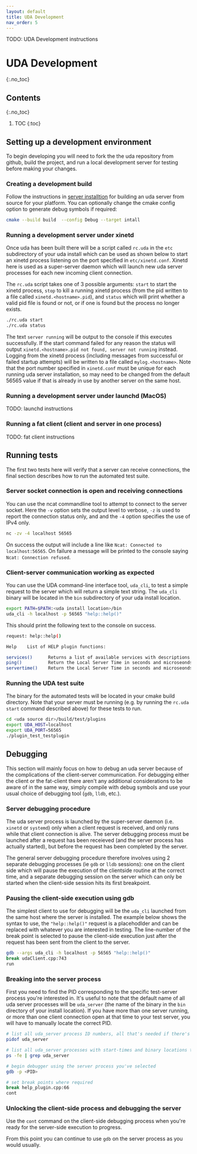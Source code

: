 ```yaml
---
layout: default
title: UDA Development
nav_order: 5
---
```


TODO: UDA Development instructions

# UDA Development
{:.no_toc}

## Contents
{:.no_toc}
1. TOC 
{:toc}

## Setting up a development environment

To begin developing you will need to fork the the uda repository from github, build the project, and run a local development server for testing before making your changes.

### Creating a development build
Follow the instructions in [server installtion](/UDA/server_installation) for building an uda server from source for your platform. You can optionally change the cmake config option to generate debug symbols if required: 

```sh
cmake --build build  --config Debug --target intall
```

### Running a development server under xinetd
Once uda has been built there will be a script called `rc.uda` in the `etc` subdirectory of your uda install which can be used as shown below to start an xinetd process listening on the port specified in `etc/xinetd.conf`. Xinetd here is used as a super-server daemon which will launch new uda server processes for each new incoming client connection. 

The `rc.uda` script takes one of 3 possible arguments: `start` to start the xinetd process, `stop` to kill a running xinetd process (from the pid written to a file called `xinetd.<hostname>.pid`), and `status` which will print whether a valid pid file is found or not, or if one is found but the process no longer exists. 

```sh
./rc.uda start
./rc.uda status
```
The text `server running` will be output to the console if this executes successfully. If the start command failed for any reason the status will output `xinetd.<hostname>.pid not found, server not running` instead. Logging from the xinetd process (including messages from successful or failed startup attempts) will be written to a file called `mylog.<hostname>`. Note that the port number specified in `xinetd.conf` must be unique for each running uda server installation, so may need to be changed from the default 56565 value if that is already in use by another server on the same host. 


### Running a development server under launchd (MacOS)
TODO: launchd instructions


### Running a fat client (client and server in one process)
TODO: fat client instructions

## Running tests

The first two tests here will verify that a server can receive connections, the final section describes how to run the automated test suite. 

### Server socket connection is open and receiving connections

You can use the ncat commandline tool to attempt to connect to the server socket. Here the `-v` option sets the output level to verbose, `-z` is used to report the connection status only, and and the `-4` option specifies the use of IPv4 only.

```sh
nc -zv -4 localhost 56565
```
On success the output will include a line like `Ncat: Connected to localhost:56565`. On failure a message will be printed to the console saying `Ncat: Connection refused`. 

### Client-server communication working as expected 
You can use the UDA command-line interface tool, `uda_cli`, to test a simple request to the server which will return a simple text string. The `uda_cli` binary will be located in the `bin` subdirectory of your uda install location. 

```sh
export PATH=$PATH:<uda install location>/bin
uda_cli -h localhost -p 56565 "help::help()"
```

This should print the following text to the console on success.

```sh
request: help::help()

Help    List of HELP plugin functions:

services()      Returns a list of available services with descriptions
ping()          Return the Local Server Time in seconds and microseonds
servertime()    Return the Local Server Time in seconds and microseonds
```

### Running the UDA test suite

The binary for the automated tests will be located in your cmake build directory. Note that your server must be running (e.g. by running the `rc.uda start` command described above) for these tests to run. 

```sh
cd <uda source dir>/build/test/plugins
export UDA_HOST=localhost
export UDA_PORT=56565
./plugin_test_testplugin
```

## Debugging
This section will mainly focus on how to debug an uda server because of the complications of the client-server communication. For debugging either the client or the fat-client there aren't any additional considerations to be aware of in the same way, simply compile with debug symbols and use your usual choice of debugging tool (`gdb`, `lldb`, etc.).

### Server debugging procedure
The uda server process is launched by the super-server daemon (i.e. `xinetd` or `systemd`) only when a client request is received, and only runs while that client connection is alive. The server debugging process must be launched after a request has been receieved (and the server process has actually started), but before the request has been completed by the server.

The general server debugging procedure therefore involves using 2 separate debugging processes (ie `gdb` or `lldb` sessions): one on the client side which will pause the execution of the clientside routine at the correct time, and a separate debugging session on the server which can only be started when the client-side session hits its first breakpoint. 

### Pausing the client-side execution using gdb

The simplest client to use for debugging will be the `uda_cli` launched from the same host where the server is installed. The example below shows the syntax to use, the `"help::help()"` request is a placehodlder and can be replaced with whatever you are interested in testing. The line-number of the break point is selected to pause the client-side execution just after the request has been sent from the client to the server.

```sh
gdb --args uda_cli -h localhost -p 56565 "help::help()"
break udaClient.cpp:743
run
```

### Breaking into the server process
First you need to find the PID corresponding to the specific test-server process you're interested in. It's useful to note that the default name of all uda server processes will be `uda_server` (the name of the binary in the `bin` directory of your install location). If you have more than one server running, or more than one client connection open at that time to your test server, you will have to manually locate the correct PID.

```sh
# list all uda_server process ID numbers, all that's needed if there's only 1
pidof uda_server

# list all uda_server processes with start-times and binary locations to distinguish different processes
ps -fe | grep uda_server

# begin debugger using the server process you've selected
gdb -p <PID>

# set break points where required
break help_plugin.cpp:66
cont

```

### Unlocking the client-side process and debugging the server
Use the `cont` command on the client-side debugging process when you're ready for the server-side execution to progress.

From this point you can continue to use `gdb` on the server process as you would usually. 
